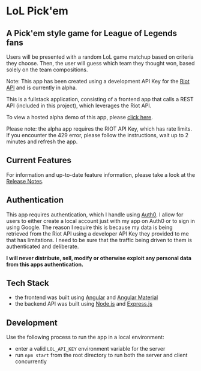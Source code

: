 # LoL Pick'em

## A Pick'em style game for League of Legends fans

Users will be presented with a random LoL game matchup based on criteria they choose. Then, the user will guess which team they thought won, based solely on the team compositions.

Note: This app has been created using a development API Key for the [Riot API](https://developer.riotgames.com/) and is currently in alpha.

This is a fullstack application, consisting of a frontend app that calls a REST API (included in this project), which leverages the Riot API.

To view a hosted alpha demo of this app, please [click here](https://lolpickem.dev/).

Please note: the alpha app requires the RIOT API Key, which has rate limits. If you encounter the 429 error, please follow the instructions, wait up to 2 minutes and refresh the app.

## Current Features

For information and up-to-date feature information, please take a look at the [Release Notes](https://lolpickem.dev/release-notes).

## Authentication

This app requires authentication, which I handle using [Auth0](https://auth0.com/). I allow for users to either create a local account just with my app on Auth0 or to sign in using Google. The reason I require this is because my data is being retrieved from the Riot API using a developer API Key they provided to me that has limitations. I need to be sure that the traffic being driven to them is authenticated and deliberate.

**I will never distribute, sell, modify or otherwise exploit any personal data from this apps authentication.**

## Tech Stack

- the frontend was built using [Angular](https://angular.io/) and [Angular Material](https://material.angular.io/)
- the backend API was built using [Node.js](https://nodejs.org/en/) and [Express.js](https://expressjs.com/)

## Development

Use the following process to run the app in a local environment:

- enter a valid `LOL_API_KEY` environment variable for the server
- run `npm start` from the root directory to run both the server and client concurrently
